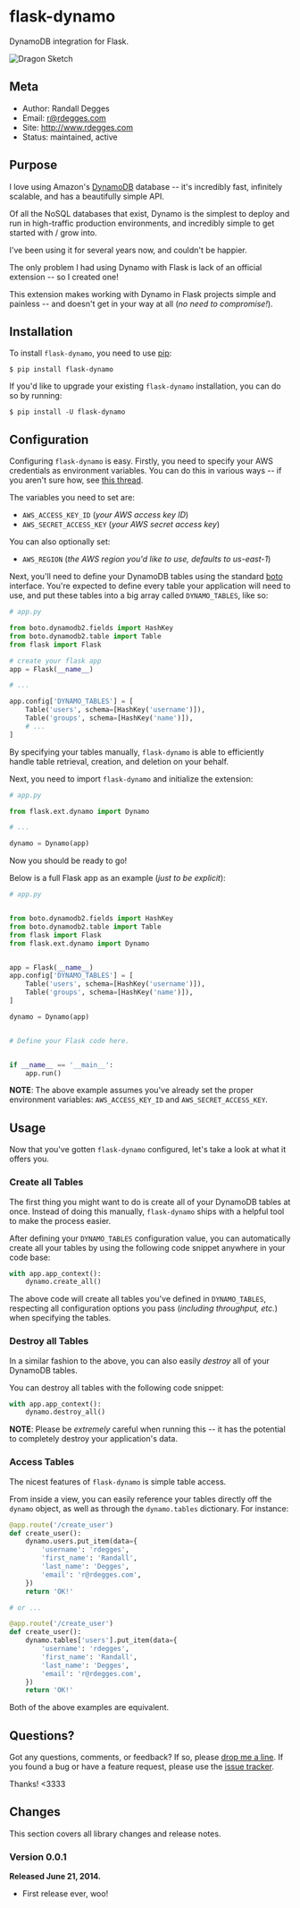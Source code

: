# flask-dynamo

DynamoDB integration for Flask.


![Dragon Sketch][]


## Meta

- Author: Randall Degges
- Email: r@rdegges.com
- Site: http://www.rdegges.com
- Status: maintained, active


## Purpose

I love using Amazon's [DynamoDB][] database -- it's incredibly fast, infinitely
scalable, and has a beautifully simple API.

Of all the NoSQL databases that exist, Dynamo is the simplest to deploy and run
in high-traffic production environments, and incredibly simple to get started
with / grow into.

I've been using it for several years now, and couldn't be happier.

The only problem I had using Dynamo with Flask is lack of an official extension
-- so I created one!

This extension makes working with Dynamo in Flask projects simple and painless
-- and doesn't get in your way at all (*no need to compromise!*).


## Installation

To install `flask-dynamo`, you need to use [pip][]:

```console
$ pip install flask-dynamo
```

If you'd like to upgrade your existing `flask-dynamo` installation, you can do
so by running:

```console
$ pip install -U flask-dynamo
```


## Configuration

Configuring `flask-dynamo` is easy.  Firstly, you need to specify your AWS
credentials as environment variables.  You can do this in various ways -- if
you aren't sure how, see [this thread][].

The variables you need to set are:

- `AWS_ACCESS_KEY_ID` (*your AWS access key ID*)
- `AWS_SECRET_ACCESS_KEY` (*your AWS secret access key*)

You can also optionally set:

- `AWS_REGION` (*the AWS region you'd like to use, defaults to us-east-1*)

Next, you'll need to define your DynamoDB tables using the standard [boto][]
interface.  You're expected to define every table your application will need to
use, and put these tables into a big array called `DYNAMO_TABLES`, like so:

```python
# app.py

from boto.dynamodb2.fields import HashKey
from boto.dynamodb2.table import Table
from flask import Flask

# create your flask app
app = Flask(__name__)

# ...

app.config['DYNAMO_TABLES'] = [
    Table('users', schema=[HashKey('username')]),
    Table('groups', schema=[HashKey('name')]),
    # ...
]
```

By specifying your tables manually, `flask-dynamo` is able to efficiently handle
table retrieval, creation, and deletion on your behalf.

Next, you need to import `flask-dynamo` and initialize the extension:

```python
# app.py

from flask.ext.dynamo import Dynamo

# ...

dynamo = Dynamo(app)
```

Now you should be ready to go!

Below is a full Flask app as an example (*just to be explicit*):

```python
# app.py


from boto.dynamodb2.fields import HashKey
from boto.dynamodb2.table import Table
from flask import Flask
from flask.ext.dynamo import Dynamo


app = Flask(__name__)
app.config['DYNAMO_TABLES'] = [
    Table('users', schema=[HashKey('username')]),
    Table('groups', schema=[HashKey('name')]),
]

dynamo = Dynamo(app)


# Define your Flask code here.


if __name__ == '__main__':
    app.run()
```

**NOTE**: The above example assumes you've already set the proper environment
variables: `AWS_ACCESS_KEY_ID` and `AWS_SECRET_ACCESS_KEY`.


## Usage

Now that you've gotten `flask-dynamo` configured, let's take a look at what it
offers you.


### Create all Tables

The first thing you might want to do is create all of your DynamoDB tables at
once.  Instead of doing this manually, `flask-dynamo` ships with a helpful tool
to make the process easier.

After defining your `DYNAMO_TABLES` configuration value, you can automatically
create all your tables by using the following code snippet anywhere in your
code base:

```python
with app.app_context():
    dynamo.create_all()
```

The above code will create all tables you've defined in `DYNAMO_TABLES`,
respecting all configuration options you pass (*including throughput, etc.*)
when specifying the tables.


### Destroy all Tables

In a similar fashion to the above, you can also easily *destroy* all of your
DynamoDB tables.

You can destroy all tables with the following code snippet:

```python
with app.app_context():
    dynamo.destroy_all()
```

**NOTE**: Please be *extremely* careful when running this -- it has the
potential to completely destroy your application's data.


### Access Tables

The nicest features of `flask-dynamo` is simple table access.

From inside a view, you can easily reference your tables directly off the
`dynamo` object, as well as through the `dynamo.tables` dictionary.  For
instance:

```python
@app.route('/create_user')
def create_user():
    dynamo.users.put_item(data={
        'username': 'rdegges',
        'first_name': 'Randall',
        'last_name': 'Degges',
        'email': 'r@rdegges.com',
    })
    return 'OK!'

# or ...

@app.route('/create_user')
def create_user():
    dynamo.tables['users'].put_item(data={
        'username': 'rdegges',
        'first_name': 'Randall',
        'last_name': 'Degges',
        'email': 'r@rdegges.com',
    })
    return 'OK!'
```

Both of the above examples are equivalent.


## Questions?

Got any questions, comments, or feedback?  If so, please [drop me a line][].  If
you found a bug or have a feature request, please use the [issue tracker][].

Thanks!  &lt;3333


## Changes

This section covers all library changes and release notes.


### Version 0.0.1

**Released June 21, 2014.**

- First release ever, woo!


  [Dragon Sketch]: https://github.com/rdegges/flask-dynamo/raw/master/assets/dragon-sketch.jpg "Dragon Sketch"
  [DynamoDB]: http://aws.amazon.com/dynamodb/ "DynamoDB"
  [pip]: http://pip.readthedocs.org/en/latest/ "pip"
  [this thread]: http://stackoverflow.com/questions/5971312/how-to-set-environment-variables-in-python "How to Set Environment Variables in Python"
  [boto]: http://boto.readthedocs.org/en/latest/dynamodb2_tut.html "Boto DynamoDB"
  [drop me a line]: mailto:r@rdegges.com
  [issue tracker]: https://github.com/rdegges/flask-dynamo/issues "Flask-Dynamo Issue Tracker"
